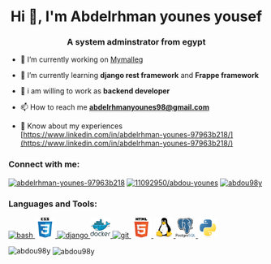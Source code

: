 <h1 align="center">Hi 👋, I'm Abdelrhman younes yousef</h1>
<h3 align="center">A system adminstrator from egypt</h3>

- 🔭 I’m currently working on [Mymalleg](https://mymalleg.com)

- 🌱 I’m currently learning **django rest framework** and **Frappe framework**

- 💬 i am willing to work as **backend developer**

- 📫 How to reach me **abdelrhmanyounes98@gmail.com**

- 📄 Know about my experiences [https://www.linkedin.com/in/abdelrhman-younes-97963b218/](https://www.linkedin.com/in/abdelrhman-younes-97963b218/)

<h3 align="left">Connect with me:</h3>
<p align="left">
<a href="https://linkedin.com/in/abdelrhman-younes-97963b218" target="blank"><img align="center" src="https://raw.githubusercontent.com/rahuldkjain/github-profile-readme-generator/master/src/images/icons/Social/linked-in-alt.svg" alt="abdelrhman-younes-97963b218" height="30" width="40" /></a>
<a href="https://stackoverflow.com/users/11092950/abdou-younes" target="blank"><img align="center" src="https://raw.githubusercontent.com/rahuldkjain/github-profile-readme-generator/master/src/images/icons/Social/stack-overflow.svg" alt="11092950/abdou-younes" height="30" width="40" /></a>
<a href="https://codeforces.com/profile/abdou98y" target="blank"><img align="center" src="https://raw.githubusercontent.com/rahuldkjain/github-profile-readme-generator/master/src/images/icons/Social/codeforces.svg" alt="abdou98y" height="30" width="40" /></a>
</p>

<h3 align="left">Languages and Tools:</h3>
<p align="left"> <a href="https://www.gnu.org/software/bash/" target="_blank" rel="noreferrer"> <img src="https://www.vectorlogo.zone/logos/gnu_bash/gnu_bash-icon.svg" alt="bash" width="40" height="40"/> </a> <a href="https://www.w3schools.com/css/" target="_blank" rel="noreferrer"> <img src="https://raw.githubusercontent.com/devicons/devicon/master/icons/css3/css3-original-wordmark.svg" alt="css3" width="40" height="40"/> </a> <a href="https://www.djangoproject.com/" target="_blank" rel="noreferrer"> <img src="https://cdn.worldvectorlogo.com/logos/django.svg" alt="django" width="40" height="40"/> </a> <a href="https://www.docker.com/" target="_blank" rel="noreferrer"> <img src="https://raw.githubusercontent.com/devicons/devicon/master/icons/docker/docker-original-wordmark.svg" alt="docker" width="40" height="40"/> </a> <a href="https://git-scm.com/" target="_blank" rel="noreferrer"> <img src="https://www.vectorlogo.zone/logos/git-scm/git-scm-icon.svg" alt="git" width="40" height="40"/> </a> <a href="https://www.w3.org/html/" target="_blank" rel="noreferrer"> <img src="https://raw.githubusercontent.com/devicons/devicon/master/icons/html5/html5-original-wordmark.svg" alt="html5" width="40" height="40"/> </a> <a href="https://www.linux.org/" target="_blank" rel="noreferrer"> <img src="https://raw.githubusercontent.com/devicons/devicon/master/icons/linux/linux-original.svg" alt="linux" width="40" height="40"/> </a> <a href="https://www.postgresql.org" target="_blank" rel="noreferrer"> <img src="https://raw.githubusercontent.com/devicons/devicon/master/icons/postgresql/postgresql-original-wordmark.svg" alt="postgresql" width="40" height="40"/> </a> <a href="https://www.python.org" target="_blank" rel="noreferrer"> <img src="https://raw.githubusercontent.com/devicons/devicon/master/icons/python/python-original.svg" alt="python" width="40" height="40"/> </a> </p>

<p><img align="left" src="https://github-readme-stats.vercel.app/api/top-langs?username=abdou98y&show_icons=true&locale=en&layout=compact" alt="abdou98y" /></p>

<p>&nbsp;<img align="center" src="https://github-readme-stats.vercel.app/api?username=abdou98y&show_icons=true&locale=en" alt="abdou98y" /></p>

